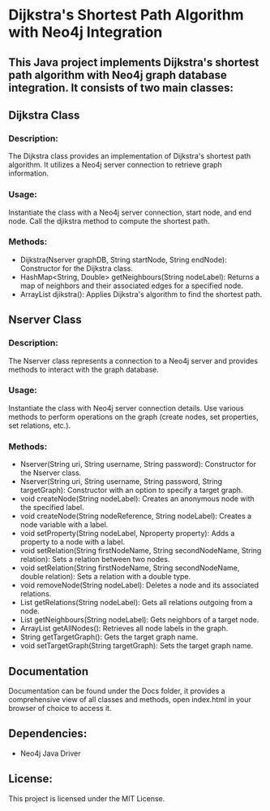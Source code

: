 # Dijkstra's Shortest Path Algorithm with Neo4j Integration

## This Java project implements Dijkstra's shortest path algorithm with Neo4j graph database integration. It consists of two main classes:
## Dijkstra Class

### Description:
The Dijkstra class provides an implementation of Dijkstra's shortest path algorithm.
It utilizes a Neo4j server connection to retrieve graph information.
### Usage:
Instantiate the class with a Neo4j server connection, start node, and end node.
Call the djikstra method to compute the shortest path.
###   Methods:
   -   Dijkstra(Nserver graphDB, String startNode, String endNode): Constructor for the Dijkstra class.
   -   HashMap<String, Double> getNeighbours(String nodeLabel): Returns a map of neighbors and their associated edges for a specified node.
   -  ArrayList<String> djikstra(): Applies Dijkstra's algorithm to find the shortest path.

## Nserver Class

### Description:
The Nserver class represents a connection to a Neo4j server and provides methods to interact with the graph database.
###   Usage:
Instantiate the class with Neo4j server connection details.
Use various methods to perform operations on the graph (create nodes, set properties, set relations, etc.).
###    Methods:
- Nserver(String uri, String username, String password): Constructor for the Nserver class.
- Nserver(String uri, String username, String password, String targetGraph): Constructor with an option to specify a target graph.
- void createNode(String nodeLabel): Creates an anonymous node with the specified label.
- void createNode(String nodeReference, String nodeLabel): Creates a node variable with a label.
- void setProperty(String nodeLabel, Nproperty property): Adds a property to a node with a label.
- void setRelation(String firstNodeName, String secondNodeName, String relation): Sets a relation between two nodes.
- void setRelation(String firstNodeName, String secondNodeName, double relation): Sets a relation with a double type.
- void removeNode(String nodeLabel): Deletes a node and its associated relations.
- List<Record> getRelations(String nodeLabel): Gets all relations outgoing from a node.
- List<Record> getNeighbours(String nodeLabel): Gets neighbors of a target node.
- ArrayList<String> getAllNodes(): Retrieves all node labels in the graph.
- String getTargetGraph(): Gets the target graph name.
- void setTargetGraph(String targetGraph): Sets the target graph name.

## Documentation
Documentation can be found under the Docs folder, it provides a comprehensive view of all classes and methods, open index.html in your browser of choice to access it.

## Dependencies:
- Neo4j Java Driver
## License:

This project is licensed under the MIT License.
